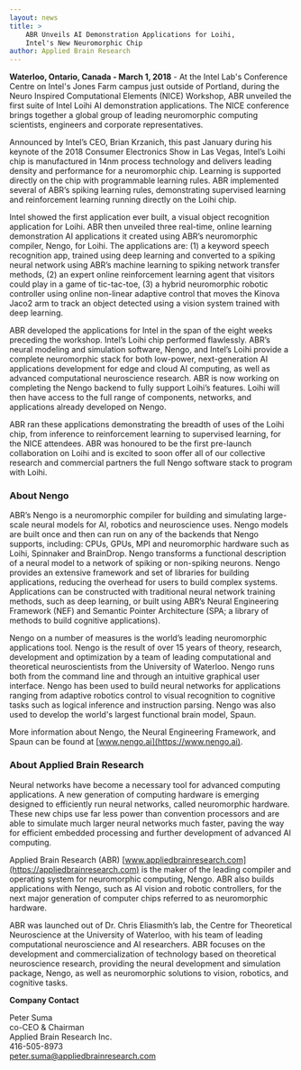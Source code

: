 ```yaml
---
layout: news
title: >
    ABR Unveils AI Demonstration Applications for Loihi,
    Intel's New Neuromorphic Chip
author: Applied Brain Research
---
```


**Waterloo, Ontario, Canada - March 1, 2018** -
At the Intel Lab's Conference Centre on Intel's Jones Farm campus just outside
of Portland, during the Neuro Inspired Computational Elements (NICE) Workshop,
ABR unveiled the first suite of Intel Loihi AI demonstration
applications. The NICE conference brings together a global group of leading
neuromorphic computing scientists, engineers and corporate representatives.

Announced by Intel’s CEO, Brian Krzanich, this past January during his
keynote of the 2018 Consumer Electronics Show in Las Vegas, Intel’s
Loihi chip is manufactured in 14nm process technology and delivers leading
density and performance for a neuromorphic chip. Learning is supported
directly on the chip with programmable learning rules. ABR implemented
several of ABR’s spiking learning rules, demonstrating supervised
learning and reinforcement learning running directly on the Loihi
chip.

Intel showed the first application ever built, a visual object
recognition application for Loihi. ABR then unveiled three
real-time, online learning demonstration AI applications it
created using ABR’s neuromorphic compiler, Nengo, for Loihi.
The applications are: (1) a keyword speech recognition app,
trained using deep learning and converted to a spiking neural
network using ABR’s machine learning to spiking network transfer
methods, (2) an expert online reinforcement learning agent
that visitors could play in a game of tic-tac-toe, (3) a hybrid
neuromorphic robotic controller using online non-linear
adaptive control that moves the Kinova Jaco2 arm to
track an object detected using a vision system trained with deep learning.

ABR developed the applications for Intel in the span of the
eight weeks preceding the workshop. Intel’s Loihi chip performed
flawlessly. ABR’s neural modeling and simulation software, Nengo,
and Intel’s Loihi provide a complete neuromorphic stack for both
low-power, next-generation AI applications development for edge and
cloud AI computing, as well as advanced computational neuroscience
research. ABR is now working on completing the Nengo backend to fully
support Loihi’s features. Loihi will then have access to the full
range of components, networks, and applications already developed on Nengo.

ABR ran these applications demonstrating the breadth of uses
of the Loihi chip, from inference to reinforcement learning to supervised
learning, for the NICE attendees. ABR was honoured to be the first
pre-launch collaboration on Loihi and is excited to soon offer all
of our collective research and commercial partners the full Nengo
software stack to program with Loihi.


### About Nengo

ABR’s Nengo is a neuromorphic compiler for building and simulating
large-scale neural models for AI, robotics and neuroscience uses.
Nengo models are built once and then can run on any of the backends
that Nengo supports, including: CPUs, GPUs, MPI and neuromorphic
hardware such as Loihi, Spinnaker and BrainDrop. Nengo transforms a
functional description of a neural model to a network of spiking or
non-spiking neurons. Nengo provides an extensive framework and set of
libraries for building applications, reducing the overhead for users to
build complex systems. Applications can be constructed with traditional
neural network training methods, such as deep learning, or built using
ABR’s Neural Engineering Framework (NEF) and Semantic Pointer Architecture
(SPA; a library of methods to build cognitive applications).

Nengo on a number of measures is the world’s leading neuromorphic
applications tool. Nengo is the result of over 15 years of theory,
research, development and optimization by a team of leading computational
and theoretical neuroscientists from the University of Waterloo. Nengo
runs both from the command line and through an intuitive graphical
user interface. Nengo has been used to build neural networks for
applications ranging from adaptive robotics control to visual
recognition to cognitive tasks such as logical inference and instruction
parsing. Nengo was also used to develop the world's largest functional
brain model, Spaun.

More information about Nengo, the Neural Engineering Framework, and
Spaun can be found at [www.nengo.ai](https://www.nengo.ai).


### About Applied Brain Research

Neural networks have become a necessary tool for advanced computing
applications. A new generation of computing hardware is emerging
designed to efficiently run neural networks, called neuromorphic hardware.
These new chips use far less power than convention processors and are able
to simulate much larger neural networks much faster, paving the
way for efficient embedded processing and further development of
advanced AI computing.

Applied Brain Research (ABR)
[www.appliedbrainresearch.com](https://appliedbrainresearch.com) is the maker
of the leading compiler and operating system for neuromorphic computing,
Nengo. ABR also builds applications with Nengo, such as AI vision and
robotic controllers, for the next major generation of computer
chips referred to as neuromorphic hardware.

ABR was launched out of Dr. Chris Eliasmith’s lab, the Centre for
Theoretical Neuroscience at the University of Waterloo, with his
team of leading computational neuroscience and AI researchers. ABR focuses
on the development and commercialization of technology based on theoretical
neuroscience research, providing the neural development and simulation package,
Nengo, as well as neuromorphic solutions to vision, robotics, and
cognitive tasks.


**Company Contact**

Peter Suma<br>
co-CEO & Chairman<br>
Applied Brain Research Inc.<br>
416-505-8973<br>
peter.suma@appliedbrainresearch.com
